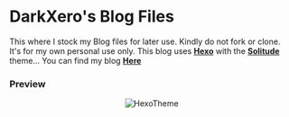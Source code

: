 # DarkXero's Blog Files

This where I stock my Blog files for later use. Kindly do not fork or clone. It's for my own personal use only. This blog uses [**Hexo**](https://hexo.io) with the [**Solitude**](https://everfu.github.io/Solitude/) theme... You can find my blog [**Here**](https://blog.xerolinux.xyz)

### Preview

<div align="center">

![HexoTheme](https://i.imgur.com/b7Yu0sd.png)

</div>
